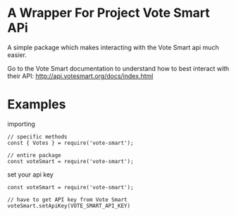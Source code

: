# A Wrapper For Project Vote Smart APi

A simple package which makes interacting with the Vote Smart api much easier.

Go to the Vote Smart documentation to understand how to best interact with their API: http://api.votesmart.org/docs/index.html

# Examples

importing

```
// specific methods
const { Votes } = require('vote-smart');

// entire package
const voteSmart = require('vote-smart');
```

set your api key

```
const voteSmart = require('vote-smart');

// have to get API key from Vote Smart
voteSmart.setApiKey(VOTE_SMART_API_KEY)

```
